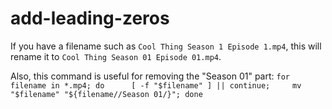 # add-leading-zeros

If you have a filename such as `Cool Thing Season 1 Episode 1.mp4`, this will rename it to `Cool Thing Season 01 Episode 01.mp4`.

Also, this command is useful for removing the "Season 01" part: `for filename in *.mp4; do      [ -f "$filename" ] || continue;     mv "$filename" "${filename//Season 01/}"; done`
